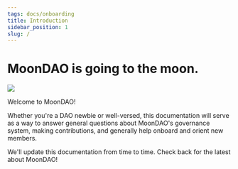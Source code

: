 ```yaml
---
tags: docs/onboarding
title: Introduction
sidebar_position: 1
slug: /
---
```


# MoonDAO is going to the moon.

![](hero.png)

Welcome to MoonDAO!

Whether you're a DAO newbie or well-versed, this documentation will serve as a way to answer general questions about MoonDAO's governance system, making contributions, and generally help onboard and orient new members.

We'll update this documentation from time to time. Check back for the latest about MoonDAO!
